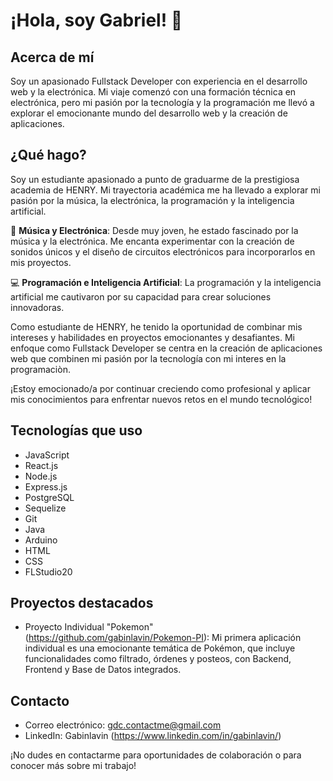 # ¡Hola, soy Gabriel! 👋

## Acerca de mí
Soy un apasionado Fullstack Developer con experiencia en el desarrollo web y la electrónica. Mi viaje comenzó con una formación técnica en electrónica, pero mi pasión por la tecnología y la programación me llevó a explorar el emocionante mundo del desarrollo web y la creación de aplicaciones.

## ¿Qué hago?

Soy un estudiante apasionado a punto de graduarme de la prestigiosa academia de HENRY. Mi trayectoria académica me ha llevado a explorar mi pasión por la música, la electrónica, la programación y la inteligencia artificial.

🎵 **Música y Electrónica**: Desde muy joven, he estado fascinado por la música y la electrónica. Me encanta experimentar con la creación de sonidos únicos y el diseño de circuitos electrónicos para incorporarlos en mis proyectos.

💻 **Programación e Inteligencia Artificial**: La programación y la inteligencia artificial me cautivaron por su capacidad para crear soluciones innovadoras.

Como estudiante de HENRY, he tenido la oportunidad de combinar mis intereses y habilidades en proyectos emocionantes y desafiantes. Mi enfoque como Fullstack Developer se centra en la creación de aplicaciones web que combinen mi pasión por la tecnología con mi interes en la programaciòn.

¡Estoy emocionado/a por continuar creciendo como profesional y aplicar mis conocimientos para enfrentar nuevos retos en el mundo tecnológico!


## Tecnologías que uso

- JavaScript
- React.js
- Node.js
- Express.js
- PostgreSQL
- Sequelize
- Git
- Java
- Arduino
- HTML
- CSS
- FLStudio20

## Proyectos destacados
- Proyecto Individual "Pokemon" (https://github.com/gabinlavin/Pokemon-PI): Mi primera aplicación individual es una emocionante temática de Pokémon, que incluye funcionalidades como filtrado, órdenes y posteos, con Backend, Frontend y Base de Datos integrados.

## Contacto
- Correo electrónico: gdc.contactme@gmail.com
- LinkedIn: Gabinlavin (https://www.linkedin.com/in/gabinlavin/)

¡No dudes en contactarme para oportunidades de colaboración o para conocer más sobre mi trabajo!

